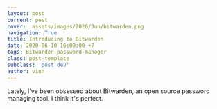 ```yaml
---
layout: post
current: post
cover:  assets/images/2020/Jun/bitwarden.png
navigation: True
title: Introducing to Bitwarden
date: 2020-06-10 16:00:00 +7
tags: Bitwarden password-manager
class: post-template
subclass: 'post dev'
author: vinh
---
```

Lately, I've been obsessed about Bitwarden, an open source password managing tool. I think it's perfect.